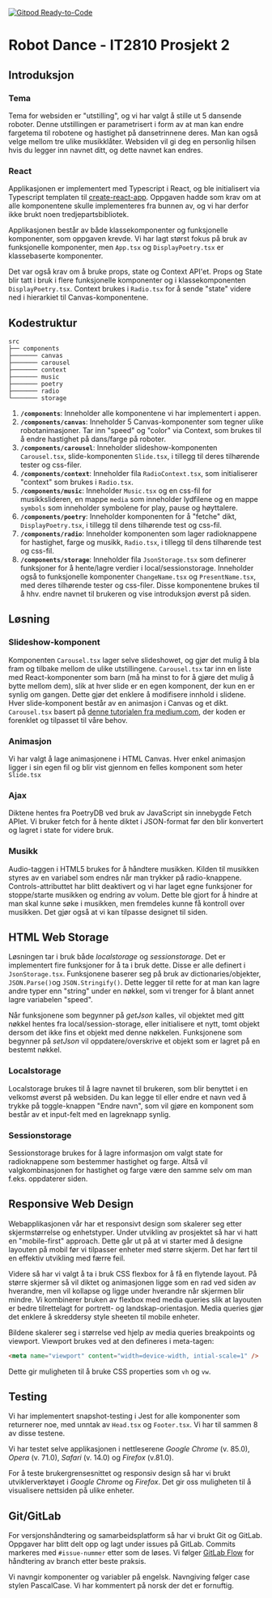[![Gitpod Ready-to-Code](https://img.shields.io/badge/Gitpod-Ready--to--Code-blue?logo=gitpod)](https://gitpod.idi.ntnu.no/#https://gitlab.stud.idi.ntnu.no/it2810-h20/team-13/it2810-prosjekt-2) 

# Robot Dance - IT2810 Prosjekt 2

## Introduksjon

### Tema

Tema for websiden er "utstilling", og vi har valgt å stille ut 5 dansende roboter. Denne utstillingen er parametrisert i form av at man kan endre fargetema til robotene og hastighet på dansetrinnene deres. Man kan også velge mellom tre ulike musikklåter. Websiden vil gi deg en personlig hilsen hvis du legger inn navnet ditt, og dette navnet kan endres.

### React

Applikasjonen er implementert med Typescript i React, og ble initialisert via Typescript templaten til [create-react-app](https://create-react-app.dev/docs/adding-typescript/). Oppgaven hadde som krav om at alle komponentene skulle implementeres fra bunnen av, og vi har derfor ikke brukt noen tredjepartsbibliotek.

Applikasjonen består av både klassekomponenter og funksjonelle komponenter, som oppgaven krevde. Vi har lagt størst fokus på bruk av funksjonelle komponenter, men `App.tsx` og `DisplayPoetry.tsx` er klassebaserte komponenter.

Det var også krav om å bruke props, state og Context API'et. Props og State blir tatt i bruk i flere funksjonelle komponenter og i klassekomponenten `DisplayPoetry.tsx`. Context brukes i `Radio.tsx` for å sende "state" videre ned i hierarkiet til Canvas-komponentene.


## Kodestruktur

    src
    ├── components
    ├─────── canvas
    ├─────── carousel
    ├─────── context
    ├─────── music
    ├─────── poetry
    ├─────── radio
    └─────── storage

1.  **`/components`**: Inneholder alle komponentene vi har implementert i appen.
2.  **`/components/canvas`**: Inneholder 5 Canvas-komponenter som tegner ulike robotanimasjoner. Tar inn "speed" og "color" via Context, som brukes til å endre hastighet på dans/farge på roboter.
3.  **`/components/carousel`**: Inneholder slideshow-komponenten `Carousel.tsx`, slide-komponenten `Slide.tsx`, i tillegg til deres tilhørende tester og css-filer.
4.  **`/components/context`**: Inneholder fila `RadioContext.tsx`, som initialiserer "context" som brukes i `Radio.tsx`.
5.  **`/components/music`**: Inneholder `Music.tsx` og en css-fil for musikkslideren, en mappe `media` som inneholder lydfilene og en mappe `symbols` som inneholder symbolene for play, pause og høyttalere.
6.  **`/components/poetry`**: Inneholder komponenten for å "fetche" dikt, `DisplayPoetry.tsx`, i tillegg til dens tilhørende test og css-fil.
7.  **`/components/radio`**: Inneholder komponenten som lager radioknappene for hastighet, farge og musikk, `Radio.tsx`, i tillegg til dens tilhørende test og css-fil.
8.  **`/components/storage`**: Inneholder fila `JsonStorage.tsx` som definerer funksjoner for å hente/lagre verdier i local/sessionstorage. Inneholder også to funksjonelle komponenter `ChangeName.tsx` og `PresentName.tsx`, med deres tilhørende tester og css-filer. Disse komponentene brukes til å hhv. endre navnet til brukeren og vise introduksjon øverst på siden.

## Løsning

### Slideshow-komponent

Komponenten `Carousel.tsx` lager selve slideshowet, og gjør det mulig å bla fram og tilbake mellom de ulike utstillingene. `Carousel.tsx` tar inn en liste med React-komponenter som barn (må ha minst to for å gjøre det mulig å bytte mellom dem), slik at hver slide er en egen komponent, der kun en er synlig om gangen. Dette gjør det enklere å modifisere innhold i slidene. Hver slide-komponent består av en animasjon i Canvas og et dikt. `Carousel.tsx` basert på [denne tutorialen fra medium.com](https://medium.com/octopus-wealth/creating-a-carousel-in-react-e45918738212), der koden er forenklet og tilpasset til våre behov.

### Animasjon
Vi har valgt å lage animasjonene i HTML Canvas. Hver enkel animasjon ligger i sin egen fil og blir vist gjennom en felles komponent som heter `Slide.tsx`

### Ajax
Diktene hentes fra PoetryDB ved bruk av JavaScript sin innebygde Fetch APIet. Vi bruker fetch for å hente diktet i JSON-format før den blir konvertert og lagret i state for videre bruk.

### Musikk
Audio-taggen i HTML5 brukes for å håndtere musikken. Kilden til musikken styres av en variabel som endres når man trykker på radio-knappene. Controls-attributtet har blitt deaktivert og vi har laget egne funksjoner for stoppe/starte musikken og endring av volum. Dette ble gjort for å hindre at man skal kunne søke i musikken, men fremdeles kunne få kontroll over musikken. Det gjør også at vi kan tilpasse designet til siden.

## HTML Web Storage

Løsningen tar i bruk både _localstorage_ og _sessionstorage_. Det er implementert fire funksjoner for å ta i bruk dette. Disse er alle definert i `JsonStorage.tsx`. Funksjonene baserer seg på bruk av dictionaries/objekter, `JSON.Parse()`og `JSON.Stringify()`. Dette legger til rette for at man kan lagre andre typer enn "string" under en nøkkel, som vi trenger for å blant annet lagre variabelen "speed".

Når funksjonene som begynner på _getJson_ kalles, vil objektet med gitt nøkkel hentes fra local/session-storage, eller initialisere et nytt, tomt objekt dersom det ikke fins et objekt med denne nøkkelen. Funksjonene som begynner på _setJson_ vil oppdatere/overskrive et objekt som er lagret på en bestemt nøkkel. 

### Localstorage

Localstorage brukes til å lagre navnet til brukeren, som blir benyttet i en velkomst øverst på websiden. Du kan legge til eller endre et navn ved å trykke på toggle-knappen "Endre navn", som vil gjøre en komponent som består av et input-felt med en lagreknapp synlig.

### Sessionstorage

Sessionstorage brukes for å lagre informasjon om valgt state for radioknappene som bestemmer hastighet og farge. Altså vil valgkombinasjonen for hastighet og farge være den samme selv om man f.eks. oppdaterer siden.

## Responsive Web Design

Webapplikasjonen vår har et responsivt design som skalerer seg etter skjermstørrelse og enhetstyper. Under utvikling av prosjektet så har vi hatt en "mobile-first" approach. Dette går ut på at vi starter med å designe layouten på mobil før vi tilpasser enheter med større skjerm. Det har ført til en effektiv utvikling med færre feil.

Videre så har vi valgt å ta i bruk CSS flexbox for å få en flytende layout. På større skjermer så vil diktet og animasjonen ligge som en rad ved siden av hverandre, men vil kollapse og ligge under hverandre når skjermen blir mindre. Vi kombinerer bruken av flexbox med media queries  slik at layouten er bedre tilrettelagt for portrett- og landskap-orientasjon. Media queries gjør det enklere å skreddersy style sheeten til mobile enheter.

Bildene skalerer seg i størrelse ved hjelp av media queries breakpoints og viewport. Viewport brukes ved at den defineres i meta-tagen:

```html
<meta name="viewport" content="width=device-width, intial-scale=1" />
```
Dette gir muligheten til å bruke CSS properties som `vh` og `vw`.


## Testing

Vi har implementert snapshot-testing i Jest for alle komponenter som returnerer noe, med unntak av `Head.tsx` og `Footer.tsx`. Vi har til sammen 8 av disse testene.


Vi har testet selve applikasjonen i nettleserene _Google Chrome_ (v. 85.0), _Opera_ (v. 71.0), _Safari_ (v. 14.0) og _Firefox_ (v.81.0).

For å teste brukergrensesnittet og responsiv design så har vi brukt utviklerverktøyet i _Google Chrome_ og _Firefox_. Det gir oss muligheten til å visualisere nettsiden på ulike enheter.


## Git/GitLab

For versjonshåndtering og samarbeidsplatform så har vi brukt Git og GitLab. Oppgaver har blitt delt opp og lagt under issues på GitLab. Commits markeres med `#issue-nummer` etter som de løses. Vi følger [GitLab Flow](https://docs.gitlab.com/ee/topics/gitlab_flow.html) for håndtering av branch etter beste praksis.

Vi navngir komponenter og variabler på engelsk. Navngiving følger case stylen PascalCase. Vi har kommentert på norsk der det er fornuftig.







